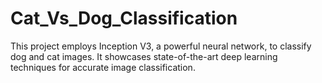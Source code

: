 # Cat_Vs_Dog_Classification
This project employs Inception V3, a powerful neural network, to classify dog and cat images. It showcases state-of-the-art deep learning techniques for accurate image classification.
